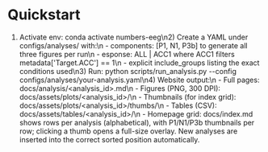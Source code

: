 # Quickstart

1) Activate env: conda activate numbers-eeg\n2) Create a YAML under configs/analyses/ with:\n   - components: [P1, N1, P3b] to generate all three figures per run\n   - 
esponse: ALL | ACC1 where ACC1 filters metadata['Target.ACC'] == 1\n   - explicit include_groups listing the exact conditions used\n3) Run: python scripts/run_analysis.py --config configs/analyses/your-analysis.yaml\n4) Website output:\n   - Full pages: docs/analysis/<analysis_id>.md\n   - Figures (PNG, 300 DPI): docs/assets/plots/<analysis_id>/\n   - Thumbnails (for index grid): docs/assets/plots/<analysis_id>/thumbs/\n   - Tables (CSV): docs/assets/tables/<analysis_id>/\n   - Homepage grid: docs/index.md shows rows per analysis (alphabetical), with P1/N1/P3b thumbnails per row; clicking a thumb opens a full-size overlay. New analyses are inserted into the correct sorted position automatically.


